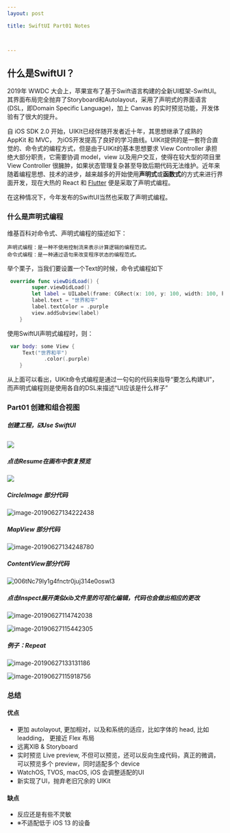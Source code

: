 ```yaml
---
layout: post

title: SwiftUI Part01 Notes



---
```


## 什么是SwiftUI？

2019年 WWDC 大会上，苹果宣布了基于Swift语言构建的全新UI框架-SwiftUI。其界面布局完全抛弃了Storyboard和Autolayout，采用了声明式的界面语言(DSL，即Domain Specific Language)，加上 Canvas 的实时预览功能，开发体验有了很大的提升。

自 iOS SDK 2.0 开始，UIKIt已经伴随开发者近十年，其思想继承了成熟的 AppKit 和 MVC， 为iOS开发提高了良好的学习曲线。UIKit提供的是一套符合直觉的、命令式的编程方式，但是由于UIKit的基本思想要求 View Controller 承担绝大部分职责，它需要协调 model，view 以及用户交互，使得在较大型的项目里 View Controller 很臃肿，如果状态管理复杂甚至导致后期代码无法维护。近年来随着编程思想、技术的进步，越来越多的开始使用**声明式**或**函数式**的方式来进行界面开发，现在大热的 React 和 [Flutter](https://link.juejin.im/?target=https%3A%2F%2Fflutterchina.club) 便是采取了声明式编程。

在这种情况下，今年发布的SwiftUI当然也采取了声明式编程。

### 什么是声明式编程

维基百科对命令式、声明式编程的描述如下：

```
声明式编程：是一种不使用控制流来表示计算逻辑的编程范式。
命令式编程：是一种通过语句来改变程序状态的编程范式。
```

举个栗子，当我们要设置一个Text的时候，命令式编程如下

```swift
 override func viewDidLoad() {
        super.viewDidLoad()
        let label = UILabel(frame: CGRect(x: 100, y: 100, width: 100, height: 100))
        label.text = "世界和平"
        label.textColor = .purple
        view.addSubview(label)
    }
```

使用SwiftUI声明式编程时，则：

```swift
 var body: some View {
     Text("世界和平")
    		.color(.purple) 
    }
```

从上面可以看出，UIKit命令式编程是通过一句句的代码来指导“要怎么构建UI”，而声明式编程则是使用各自的DSL来描述“UI应该是什么样子”

### Part01 创建和组合视图

##### 创建工程，☑️Use SwiftUI

![](2019-06-27-SwiftUI-Part01.assets/006tNc79ly1g4fnclg992j30tg0xcwg7.jpg)

##### 点击Resume在画布中恢复预览

![](2019-06-27-SwiftUI-Part01.assets/006tNc79ly1g4fr34fvwkj30tg0xcwf0.jpg)

##### CircleImage 部分代码

![image-20190627134222438](2019-06-27-SwiftUI-Part01.assets/006tNc79ly1g4fnudjhh2j318h0h947p.jpg)

##### MapView 部分代码

![image-20190627134248780](2019-06-27-SwiftUI-Part01.assets/006tNc79ly1g4fnutyd8xj317x0npqge.jpg)

##### ContentView部分代码

![006tNc79ly1g4fnctr0juj314e0oswl3](2019-06-27-SwiftUI-Part01.assets/006tNc79ly1g4fnctr0juj314e0oswl3.jpg)

##### 点击Inspect展开类似xib文件里的可视化编辑，代码也会做出相应的更改

![image-20190627114742038](2019-06-27-SwiftUI-Part01.assets/006tNc79ly1g4fncv62u6j30di0ky79z.jpg)

![image-20190627115442305](2019-06-27-SwiftUI-Part01.assets/006tNc79ly1g4fncy098pj307o0893zs.jpg)

##### 例子：Repeat

![image-20190627133131186](2019-06-27-SwiftUI-Part01.assets/006tNc79ly1g4fnj339wwj30bu09cwhr.jpg)

![image-20190627115918756](2019-06-27-SwiftUI-Part01.assets/006tNc79ly1g4fndeg6ooj310p07gjw0.jpg)

### 总结

#### 优点

- 更加 autolayout, 更加相对，以及和系统的适应，比如字体的 head, 比如 leadding， 更接近 Flex 布局
- 远离XIB & Storyboard
- 实时预览 Live preview, 不但可以预览，还可以反向生成代码，真正的微调，可以预览多个 preview，同时适配多个 device
- WatchOS, TVOS, macOS, iOS 会调整适配的UI
- 新实现了UI，抛弃老旧冗余的 UIKit

#### 缺点

- 反应还是有些不灵敏
- ※不适配低于 iOS 13 的设备

